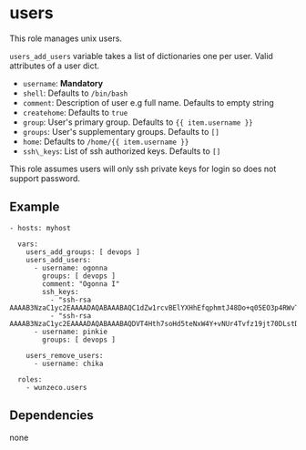 users
=====

This role manages unix users.

`users_add_users` variable takes a list of dictionaries one per user. Valid
attributes of a user dict.
  * `username`:    **Mandatory**
  * `shell`:       Defaults to `/bin/bash`
  * `comment`:     Description of user e.g full name. Defaults to empty string
  * `createhome`:  Defaults to `true`
  * `group`:       User's primary group. Defaults to `{{ item.username }}`
  * `groups`:      User's supplementary groups. Defaults to `[]`
  * `home`:        Defaults to `/home/{{ item.username }}`
  * `ssh\_keys`:   List of ssh authorized keys. Defaults to `[]`

This role assumes users will only ssh private keys for login so does not support 
password.

## Example

```
- hosts: myhost

  vars:
    users_add_groups: [ devops ]
    users_add_users:
      - username: ogonna
        groups: [ devops ]
        comment: "Ogonna I"
        ssh_keys: 
          - "ssh-rsa AAAAB3NzaC1yc2EAAAADAQABAAABAQC1dZw1rcvBElYXHhEfqphmtJ48Do+q05EO3p4RWvTI0YZcOw4ly4lUr/eR1pY9vDTDXcRUlt7FUrwgraqOtuiEZgFVbv+QQPlKXtkqzTkqy/HCAgDaB8vRdMaTk6QGQTBybXe6k6BZKpcaFwxPUmO127SegWbqnp4x/gGqfjY9W5FqBdPF3LNAZi/TJ9pWmO2vNrwhRvhmIX4zLI+pDGjNeRO01uk0No9z52lJgXcBAqb9Pn8TbEhPJZIdkvjVbFKQlZTjW4X47zNQ7CuCrbG2HuCcM3wqMETqBaZDO36j06Ehf3nWeqUC7lI9RHT0lxl0LkxedZbTshgf2ZbQtQp3"
          - "ssh-rsa AAAAB3NzaC1yc2EAAAADAQABAAABAQDVT4Hth7soHd5teNxW4Y+vNUr4Tvfz19jt70DLstDjf965aqciIzi8EC+3qiiX2FClbfq/RA0RL5wbK1l27OxOr6tHExslapDe/TU58kQacyvU7m0E3JI+0oor0E+imt5LSh2WikP+yPbInnttSfX0f6zwN7ROh3V9bVoLyzz4WWENszRHceoJ9YfyF6+nZqEz1adG64Tc94Ys00g+hWm52A04IdOvs5QOYw7rnou91W73odzTmcoowHzP5HrBrQwK2hFKrrXCcg0TA/7eD5F8V7jQlhKKbCEawUrBlnTVEKcIjZjmNDky5yuFLHJ+npl2Itn/H2kpunzJ9K0xizJv"
      - username: pinkie
        groups: [ devops ]

    users_remove_users:
      - username: chika

  roles:
    - wunzeco.users
```


## Dependencies

none
